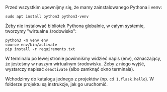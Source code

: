 Przed wszystkim upewnijmy się, że mamy zainstalowanego Pythona i venv:
```
sudo apt install python3 python3-venv
```

Żeby nie instalować bibliotek Pythona globalnie, w całym systemie, tworzymy "wirtualne środowisko":

```
python3 -m venv env
source env/bin/activate
pip install -r requirements.txt
```

W terminalu po lewej stronie powinniśmy widzieć napis (env), oznaczający, że jesteśmy w naszym wirtualnym środowisku.
Żeby z niego wyjść, wystarczy napisać `deactivate` (albo zamknąć okno terminala).

Wchodzimy do katalogu jednego z projektów (np. `cd 1.flask.hello`). W folderze projektu są instrukcje, jak go uruchomić.
